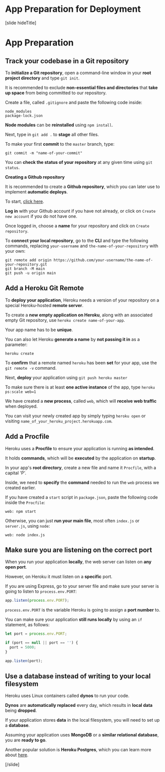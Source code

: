 # App Preparation for Deployment

[slide hideTitle]

# App Preparation

## Track your codebase in a Git repository

To **initialize a Git repository**, open a command\-line window in your **root project directory** and type `git init`.

It is recommended to exclude **non-essential files and directories** that **take up space** from being committed to our repository.

Create a file, called `.gitignore` and paste the following code inside:

```
node_modules
package-lock.json
```

**Node modules** can be **reinstalled** using `npm install`.

Next, type in `git add .` to **stage** all other files.

To make your first **commit** to the `master` branch, type:

`git commit -m "name-of-your-commit"`

You can **check the status of your repository** at any given time using `git status`.

**Creating a Github repository**

It is recommended to create a **Github repository**, which you can later use to implement **automatic deploys**.

To start, [click here](https://github.com/new).

**Log in** with your Github account if you have not already, or click on `Create new account` if you do not have one.

Once logged in, choose a **name** for your repository and click on `Create repository`.

To **connect your local repository**, go to the **CLI** and type the following commands, replacing `your-username` and `the-name-of-your-repository` with your own:

```
git remote add origin https://github.com/your-username/the-name-of-your-repository.git
git branch -M main
git push -u origin main
```

## Add a Heroku Git Remote

To **deploy your application**, Heroku needs a version of your repository on a special Heroku\-hosted **remote server**.

To create a **new empty application on Heroku**, along with an associated empty Git repository, use `heroku create name-of-your-app`.

Your app name has to be **unique**.

You can also let Heroku **generate a name** by **not passing it in** as a parameter:

`heroku create`

To **confirm** that a remote named `heroku` has been **set** for your app, use the `git remote -v` command.

Next, **deploy** your application using `git push heroku master`

To make sure there is at least **one active instance** of the app, type `heroku ps:scale web=1`

We have created a **new process**, called `web`, which will **receive web traffic** when deployed.

You can visit your newly created app by simply typing `heroku open` or visiting `name_of_your_heroku_project.herokuapp.com`.

## Add a Procfile

Heroku uses a **Procfile** to ensure your application is running **as intended**.

It holds **commands**, which will be **executed** by the application on **startup**.

In your app's **root directory**, create a new file and name it `Procfile`, with a capital 'P'.

Inside, we need to **specify** the **command** needed to run the `web` process we created earlier.

If you have created a `start` script in `package.json`, paste the following code inside the `Procfile`:

`web: npm start`

Otherwise, you can just **run your main file**, most often `index.js` or `server.js`, using `node`:

`web: node index.js`


## Make sure you are listening on the correct port

When you run your application **locally**, the web server can listen on **any open port**.

However, on Heroku it must listen on a **specific** port.

If you are using Express, go to your server file and make sure your server is going to listen to `process.env.PORT`:

```js
app.listen(process.env.PORT);
```

`process.env.PORT` is the variable Heroku is going to assign a **port number** to.

You can make sure your application **still runs locally** by using an `if` statement, as follows:

```js
let port = process.env.PORT;

if (port == null || port == '') {
  port = 5000;
}

app.listen(port);
```

## Use a database instead of writing to your local filesystem

Heroku uses Linux containers called **dynos** to run your code.

**Dynos** are **automatically replaced** every day, which results in **local data** being **dropped**.

If your application stores **data** in the local filesystem, you will need to set up a **database**.

Assuming your application uses **MongoDB** or a **similar relational database**, you are **ready to go**.

Another popular solution is **Heroku Postgres**, which you can learn more about [here](https://devcenter.heroku.com/articles/heroku-postgresql).

[/slide]
